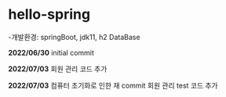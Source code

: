 # hello-spring
-개발환경: springBoot, jdk11, h2 DataBase

**2022/06/30**
initial commit

**2022/07/03**
회원 관리 코드 추가

**2022/07/03**
컴퓨터 초기화로 인한 재 commit
회원 관리 test 코드 추가
